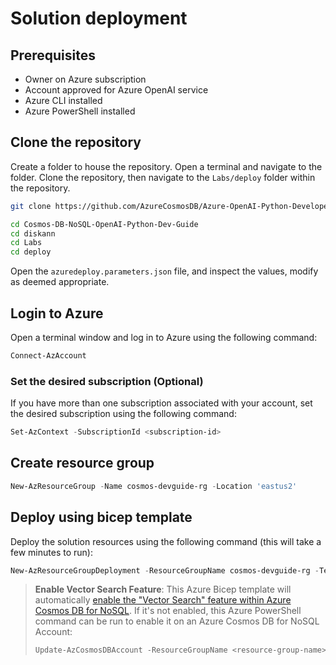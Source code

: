 # Solution deployment

## Prerequisites

- Owner on Azure subscription
- Account approved for Azure OpenAI service
- Azure CLI installed
- Azure PowerShell installed

## Clone the repository

Create a folder to house the repository. Open a terminal and navigate to the folder. Clone the repository, then navigate to the `Labs/deploy` folder within the repository.

```bash
git clone https://github.com/AzureCosmosDB/Azure-OpenAI-Python-Developer-Guide.git

cd Cosmos-DB-NoSQL-OpenAI-Python-Dev-Guide
cd diskann
cd Labs
cd deploy
```

Open the `azuredeploy.parameters.json` file, and inspect the values, modify as deemed appropriate.

## Login to Azure

Open a terminal window and log in to Azure using the following command:

```Powershell
Connect-AzAccount
```

### Set the desired subscription (Optional)

If you have more than one subscription associated with your account, set the desired subscription using the following command:

```Powershell
Set-AzContext -SubscriptionId <subscription-id>
```

## Create resource group

```Powershell
New-AzResourceGroup -Name cosmos-devguide-rg -Location 'eastus2'
```

## Deploy using bicep template

Deploy the solution resources using the following command (this will take a few minutes to run):

```Powershell
New-AzResourceGroupDeployment -ResourceGroupName cosmos-devguide-rg -TemplateFile .\azuredeploy.bicep -TemplateParameterFile .\azuredeploy.parameters.json -c
```

> **Enable Vector Search Feature**: This Azure Bicep template will automatically [enable the "Vector Search" feature within Azure Cosmos DB for NoSQL](https://learn.microsoft.com/azure/cosmos-db/nosql/vector-search#enroll-in-the-vector-search-preview-feature). If it's not enabled, this Azure PowerShell command can be run to enable it on an Azure Cosmos DB for NoSQL Account:
> ````powershell
> Update-AzCosmosDBAccount -ResourceGroupName <resource-group-name> -Name <account-name> -Capabilities @{name="EnableNoSQLVectorSearch"}
> ````

